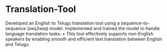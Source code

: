 # Translation-Tool
Developed an English to Telugu translation tool using a sequence-to-sequence (seq2seq) model.  Implemented and trained the model to handle language translation tasks.  • This tool effectively supports non-English speakers by enabling smooth and efficient text  translation between English and Telugu. 
